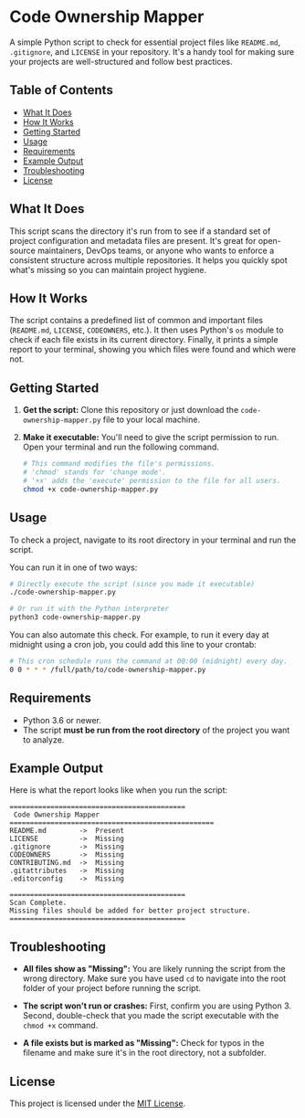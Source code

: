 # Code Ownership Mapper

A simple Python script to check for essential project files like `README.md`, `.gitignore`, and `LICENSE` in your repository. It's a handy tool for making sure your projects are well-structured and follow best practices.


## Table of Contents

- [What It Does](#what-it-does)
- [How It Works](#how-it-works)
- [Getting Started](#getting-started)
- [Usage](#usage)
- [Requirements](#requirements)
- [Example Output](#example-output)
- [Troubleshooting](#troubleshooting)
- [License](#license)


## What It Does

This script scans the directory it's run from to see if a standard set of project configuration and metadata files are present. It's great for open-source maintainers, DevOps teams, or anyone who wants to enforce a consistent structure across multiple repositories. It helps you quickly spot what's missing so you can maintain project hygiene.


## How It Works

The script contains a predefined list of common and important files (`README.md`, `LICENSE`, `CODEOWNERS`, etc.). It then uses Python's `os` module to check if each file exists in its current directory. Finally, it prints a simple report to your terminal, showing you which files were found and which were not.


## Getting Started

1.  **Get the script:**
    Clone this repository or just download the `code-ownership-mapper.py` file to your local machine.

2.  **Make it executable:**
    You'll need to give the script permission to run. Open your terminal and run the following command.

    ```bash
    # This command modifies the file's permissions.
    # 'chmod' stands for 'change mode'.
    # '+x' adds the 'execute' permission to the file for all users.
    chmod +x code-ownership-mapper.py
    ```


## Usage

To check a project, navigate to its root directory in your terminal and run the script.

You can run it in one of two ways:

```bash
# Directly execute the script (since you made it executable)
./code-ownership-mapper.py

# Or run it with the Python interpreter
python3 code-ownership-mapper.py
```

You can also automate this check. For example, to run it every day at midnight using a cron job, you could add this line to your crontab:

```bash
# This cron schedule runs the command at 00:00 (midnight) every day.
0 0 * * * /full/path/to/code-ownership-mapper.py
```


## Requirements

-   Python 3.6 or newer.
-   The script **must be run from the root directory** of the project you want to analyze.

## Example Output

Here is what the report looks like when you run the script:

```text
===========================================
 Code Ownership Mapper
==================================================
README.md        ->  Present
LICENSE          ->  Missing
.gitignore       ->  Missing
CODEOWNERS       ->  Missing
CONTRIBUTING.md  ->  Missing
.gitattributes   ->  Missing
.editorconfig    ->  Missing

===========================================
Scan Complete.
Missing files should be added for better project structure.
===========================================
```


## Troubleshooting

-   **All files show as "Missing":**
    You are likely running the script from the wrong directory. Make sure you have used `cd` to navigate into the root folder of your project before running the script.

-   **The script won't run or crashes:**
    First, confirm you are using Python 3. Second, double-check that you made the script executable with the `chmod +x` command.

-   **A file exists but is marked as "Missing":**
    Check for typos in the filename and make sure it's in the root directory, not a subfolder.


## License

This project is licensed under the [MIT License](LICENSE).
